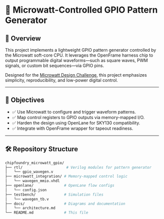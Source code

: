 # 🔌 Microwatt-Controlled GPIO Pattern Generator

## 🧠 Overview
This project implements a lightweight GPIO pattern generator controlled by the Microwatt soft-core CPU. It leverages the OpenFrame harness chip to output programmable digital waveforms—such as square waves, PWM signals, or custom bit sequences—via GPIO pins.

Designed for the [Microwatt Design Challenge](https://chipfoundry.io/challenges/microwatt), this project emphasizes simplicity, reproducibility, and low-power digital control.

---

## 🎯 Objectives
- ✅ Use Microwatt to configure and trigger waveform patterns.
- ✅ Map control registers to GPIO outputs via memory-mapped I/O.
- ✅ Harden the design using OpenLane for SKY130 compatibility.
- ✅ Integrate with OpenFrame wrapper for tapeout readiness.

---

## 🛠️ Repository Structure

```bash
chipfoundry_microwatt_gpio/
├── rtl/                    # Verilog modules for pattern generator
│   └── gpio_wavegen.v
├── microwatt_integration/ # Memory-mapped control logic
│   └── wavegen_mmio.vhdl
├── openlane/              # OpenLane flow configs
│   └── config.json
├── testbench/             # Simulation files
│   └── wavegen_tb.v
├── docs/                  # Diagrams and documentation
│   └── architecture.md
└── README.md              # This file
